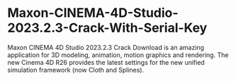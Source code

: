 # Maxon-CINEMA-4D-Studio-2023.2.3-Crack-With-Serial-Key
Maxon CINEMA 4D Studio 2023.2.3 Crack Download is an amazing application for 3D modeling, animation, motion graphics and rendering. The new Cinema 4D R26 provides the latest settings for the new unified simulation framework (now Cloth and Splines).

